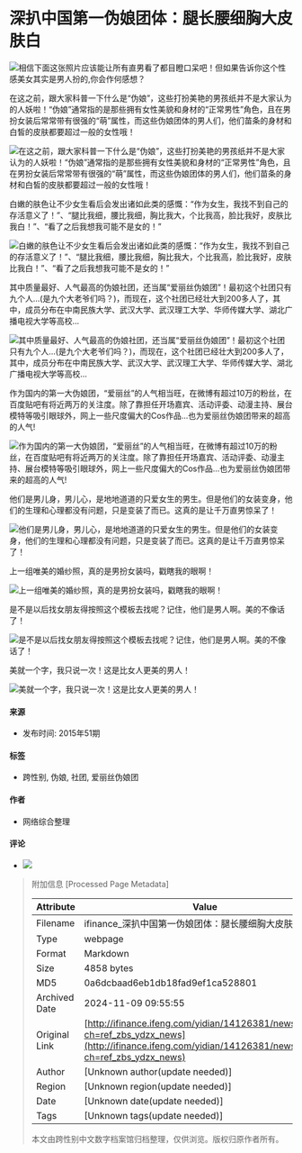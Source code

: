 # 深扒中国第一伪娘团体：腿长腰细胸大皮肤白

![相信下面这张照片应该能让所有直男看了都目瞪口呆吧！但如果告诉你这个性感美女其实是男人扮的,你会作何感想？](http://d.ifengimg.com/w640_h500/y1.ifengimg.com/a/2015_51/2ebd1c50bcd6088.jpg)

在这之前，跟大家科普一下什么是“伪娘”，这些打扮美艳的男孩纸并不是大家认为的人妖啦！“伪娘”通常指的是那些拥有女性美貌和身材的“正常男性”角色，且在男扮女装后常常带有很强的“萌”属性，而这些伪娘团体的男人们，他们苗条的身材和白皙的皮肤都要超过一般的女性哦！

![在这之前，跟大家科普一下什么是“伪娘”，这些打扮美艳的男孩纸并不是大家认为的人妖啦！“伪娘”通常指的是那些拥有女性美貌和身材的“正常男性”角色，且在男扮女装后常常带有很强的“萌”属性，而这些伪娘团体的男人们，他们苗条的身材和白皙的皮肤都要超过一般的女性哦！](http://d.ifengimg.com/w640_h500/y0.ifengimg.com/a/2015_51/18d7ebd3f0647f8.jpg)

白嫩的肤色让不少女生看后会发出诸如此类的感慨：“作为女生，我找不到自己的存活意义了！”、“腿比我细，腰比我细，胸比我大，个比我高，脸比我好，皮肤比我白！”、“看了之后我想我可能不是女的！”

![白嫩的肤色让不少女生看后会发出诸如此类的感慨：“作为女生，我找不到自己的存活意义了！”、“腿比我细，腰比我细，胸比我大，个比我高，脸比我好，皮肤比我白！”、“看了之后我想我可能不是女的！”](http://d.ifengimg.com/w640_h500/y0.ifengimg.com/a/2015_51/a0c7cbc8ea39dbc.jpg)

其中质量最好、人气最高的伪娘社团，还当属“爱丽丝伪娘团”！最初这个社团只有九个人…(是九个大老爷们吗？)，而现在，这个社团已经壮大到200多人了，其中，成员分布在中南民族大学、武汉大学、武汉理工大学、华师传媒大学、湖北广播电视大学等高校...

![其中质量最好、人气最高的伪娘社团，还当属“爱丽丝伪娘团”！最初这个社团只有九个人…(是九个大老爷们吗？)，而现在，这个社团已经壮大到200多人了，其中，成员分布在中南民族大学、武汉大学、武汉理工大学、华师传媒大学、湖北广播电视大学等高校...](http://d.ifengimg.com/w640_h500/y0.ifengimg.com/a/2015_51/bfb01164d0e6618.jpg)

作为国内的第一大伪娘团，“爱丽丝”的人气相当旺，在微博有超过10万的粉丝，在百度贴吧有将近两万的关注度。除了靠担任开场嘉宾、活动评委、动漫主持、展台模特等吸引眼球外，网上一些尺度偏大的Cos作品...也为爱丽丝伪娘团带来的超高的人气!

![作为国内的第一大伪娘团，“爱丽丝”的人气相当旺，在微博有超过10万的粉丝，在百度贴吧有将近两万的关注度。除了靠担任开场嘉宾、活动评委、动漫主持、展台模特等吸引眼球外，网上一些尺度偏大的Cos作品...也为爱丽丝伪娘团带来的超高的人气!](http://d.ifengimg.com/w640_h500/y2.ifengimg.com/a/2015_51/ebad2300d6bcc1f.jpg)

他们是男儿身，男儿心，是地地道道的只爱女生的男生。但是他们的女装变身，他们的生理和心理都没有问题，只是变装了而已。这真的是让千万直男惊呆了！

![他们是男儿身，男儿心，是地地道道的只爱女生的男生。但是他们的女装变身，他们的生理和心理都没有问题，只是变装了而已。这真的是让千万直男惊呆了！](http://d.ifengimg.com/w640_h500/y1.ifengimg.com/a/2015_51/bd687c9f875c4cd.jpg)

上一组唯美的婚纱照，真的是男扮女装吗，戳瞎我的眼啊！

![上一组唯美的婚纱照，真的是男扮女装吗，戳瞎我的眼啊！](http://d.ifengimg.com/w640_h500/y2.ifengimg.com/a/2015_51/52dc826ab055ee4.jpg)

是不是以后找女朋友得按照这个模板去找呢？记住，他们是男人啊。美的不像话了！

![是不是以后找女朋友得按照这个模板去找呢？记住，他们是男人啊。美的不像话了！](http://d.ifengimg.com/w640_h500/y3.ifengimg.com/a/2015_51/0df3389017a4ef2.jpg)

美就一个字，我只说一次！这是比女人更美的男人！

![美就一个字，我只说一次！这是比女人更美的男人！](http://d.ifengimg.com/w640_h500/y2.ifengimg.com/a/2015_51/6f34efd47c936e7.jpg)

#### 来源
- 发布时间: 2015年51期

#### 标签
- 跨性别, 伪娘, 社团, 爱丽丝伪娘团 

#### 作者
- 网络综合整理 

#### 评论
- [![](//static.yidianzixun.com/modules/images/mobile/shouye.png)](//www.yidianzixun.com)

> 附加信息 [Processed Page Metadata]
>
> | Attribute       | Value                                  |
> |-----------------|----------------------------------------|
> | Filename        | ifinance_深扒中国第一伪娘团体：腿长腰细胸大皮肤白.md                             |
> | Type            | webpage                                 |
> | Format          | Markdown                               |
> | Size            | 4858 bytes                           |
> | MD5             | 0a6dcbaad6eb1db18fad9ef1ca528801                                  |
> | Archived Date   | 2024-11-09 09:55:55                             |
> | Original Link   | [http://ifinance.ifeng.com/yidian/14126381/news.shtml?ch=ref_zbs_ydzx_news](http://ifinance.ifeng.com/yidian/14126381/news.shtml?ch=ref_zbs_ydzx_news)                         |
> | Author          | [Unknown author(update needed)]                              |
> | Region          | [Unknown region(update needed)]                              |
> | Date            | [Unknown date(update needed)]                                 |
> | Tags            | [Unknown tags(update needed)]                                 |
>
> 本文由跨性别中文数字档案馆归档整理，仅供浏览。版权归原作者所有。
>